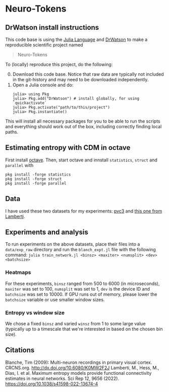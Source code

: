 # Neuro-Tokens

## DrWatson install instructions
This code base is using the [Julia Language](https://julialang.org/) and
[DrWatson](https://juliadynamics.github.io/DrWatson.jl/stable/)
to make a reproducible scientific project named
> Neuro-Tokens

To (locally) reproduce this project, do the following:

0. Download this code base. Notice that raw data are typically not included in the
   git-history and may need to be downloaded independently.
1. Open a Julia console and do:
   ```
   julia> using Pkg
   julia> Pkg.add("DrWatson") # install globally, for using `quickactivate`
   julia> Pkg.activate("path/to/this/project")
   julia> Pkg.instantiate()
   ```

This will install all necessary packages for you to be able to run the scripts and
everything should work out of the box, including correctly finding local paths.

## Estimating entropy with CDM in octave
First install [octave](https://octave.org/download).
Then, start octave and innstall `statistics`, `struct` and `parallel` with
```
pkg install -forge statistics
pkg install -forge struct
pkg install -forge parallel
```

## Data
I have used these two datasets for my experiments: [pvc3](https://crcns.org/data-sets/vc/pvc-3/about)
and [this one from Lamberti](https://datadryad.org/stash/dataset/doi:10.5061/dryad.p5hqbzkqj).

## Experiments and analysis
To run experiments on the above datasets, place their files into a `data/exp_raw` directory and
run the `blanch_expt.jl` file with the following command:
```julia train_network.jl <binsz> <maxiter> <numsplit> <dev> <batchsize>```

### Heatmaps
For these experiments, `binsz` ranged from 500 to 6000 (in microseconds), `maxiter` was set to 100,
`numsplit` was set to 1, `dev` is the device ID and `batchsize` was set to 10000.
If GPU runs out of memory, please lower the `batchsize` variable or use smaller window sizes.

### Entropy vs window size
We chose a fixed `binsz` and varied `winsz` from 1 to some large value (typically up to
a timescale that we're interested in based on the chosen bin size).

## Citations
Blanche, Tim (2009): Multi-neuron recordings in primary visual cortex. CRCNS.org.
http://dx.doi.org/10.6080/K0MW2F2J
Lamberti, M., Hess, M., Dias, I. et al. Maximum entropy models provide functional connectivity estimates in neural networks. Sci Rep 12, 9656 (2022). https://doi.org/10.1038/s41598-022-13674-4

